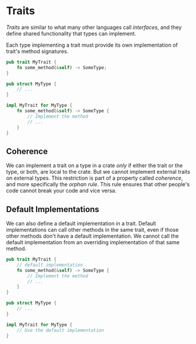 # Traits

*Traits* are similar to what many other languages call *interfaces*, 
and they define shared functionality that types can implement.

Each type implementing a trait must provide its own implementation of trait's method signatures.

```rust
pub trait MyTrait {
    fn some_method(&self) -> SomeType;
}

pub struct MyType {
    // ...
}

impl MyTrait for MyType {
    fn some_method(&self) -> SomeType {
        // Implement the method
        // ...
    }
}
```

## Coherence

We can implement a trait on a type in a crate *only* 
if either the trait or the type, or both, are local to the crate.
But we cannot implement external traits on external types.
This restriction is part of a property called *coherence*, and more specifically the *orphan rule*.
This rule ensures that other people's code cannot break your code and vice versa.

## Default Implementations

We can also define a default implementation in a trait.
Default implementations can call other methods in the same trait, 
even if those other methods don't have a default implementation.
We cannot call the default implementation from an overriding implementation of that same method.

```rust
pub trait MyTrait {    
    // default implementation
    fn some_method(&self) -> SomeType {
        // Implement the method
        // ...
    }
}

pub struct MyType {
    // ...
}

impl MyTrait for MyType { 
    // Use the default implementation
}
```
